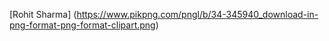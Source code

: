 [Rohit Sharma] (https://www.pikpng.com/pngl/b/34-345940_download-in-png-format-png-format-clipart.png)

